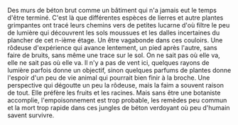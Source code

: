 Des murs de béton brut comme un bâtiment qui n'a jamais eut le temps d'être terminé. C'est là que différentes espèces de lierres et autre plantes grimpantes ont tracé leurs chemins vers de petites lucarne d'où filtre le peu de lumière qui découvrent les sols moussues et les dalles incertaines du plancher de cet n-ième étage.
Un être vagabonde dans ces couloirs. Une rôdeuse d'expérience qui avance lentement, un pied après l'autre, sans faire de bruits, sans même une trace sur le sol. On ne sait pas où elle va, elle ne sait pas où elle va. ll n'y a pas de vent ici, quelques rayons de lumière parfois donne un objectif, sinon quelques parfums de plantes donne l'espoir d'un peu de vie animal qui pourrait bien finir à la broche. Une perspective qui dégoutte un peu la rôdeuse, mais la faim a souvent raison de tout. Elle préfère les fruits et les racines. Mais sans être une botaniste accomplie, l'empoisonnement est trop probable, les remèdes peu commun et la mort trop rapide dans ces jungles de béton verdoyant où peu d'humain savent survivre.